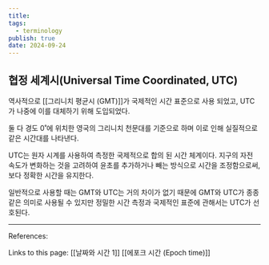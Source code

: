 ```yaml
---
title:
tags:
  - terminology
publish: true
date: 2024-09-24
---
```


## 협정 세계시(Universal Time Coordinated, UTC)

역사적으로 [[그리니치 평균시 (GMT)]]가 국제적인 시간 표준으로 사용 되었고, UTC가 나중에 이를 대체하기 위해 도입되었다.

둘 다 경도 0˚에 위치한 영국의 그리니치 천문대를 기준으로 하며 이로 인해 실질적으로 같은 시간대를 나타낸다.

UTC는 원자 시계를 사용하여 측정한 국제적으로 합의 된 시간 체계이다. 지구의 자전 속도가 변화하는 것을 고려하여 윤초를 추가하거나 빼는 방식으로 시간을 조정함으로써, 보다 정확한 시간을 유지한다.

일반적으로 사용할 때는 GMT와 UTC는 거의 차이가 없기 때문에 GMT와 UTC가 종종 같은 의미로 사용될 수 있지만 정밀한 시간 측정과 국제적인 표준에 관해서는 UTC가 선호된다.

---

References:

Links to this page: [[날짜와 시간 1]] [[에포크 시간 (Epoch time)]]
